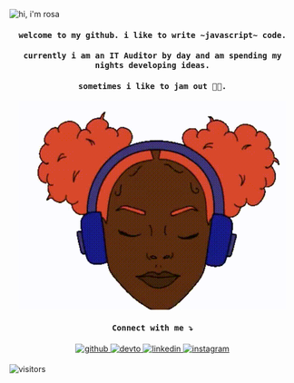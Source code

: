 ![hi, i'm rosa](https://github.com/rcowe/rcowe/blob/main/assets/2021-07-24_15-28-51.gif)

<h4 align="center"><samp> welcome to my github. i like to write ~javascript~ code. </samp></h4>
<h4 align="center"><samp> currently i am an IT Auditor by day and am spending my nights developing ideas. </samp></h4>


<h4 align="center"><samp> sometimes i like to jam out 🤘🏾. </samp></h4>
<div align="center"><img src="https://github.com/rcowe/rcowe/blob/main/assets/2021-07-24_15-47-56.gif" alt="trapbobgif" /></div>

<h4 align="center"><samp> Connect with me ⤵️ </samp></h4>
<div align="center">
<a href="https://github.com/rcowe" target="_blank">
<img src=https://img.shields.io/badge/github-%2324292e.svg?&style=for-the-badge&logo=github&logoColor=white alt=github style="margin-bottom: 5px;" />
</a>
<a href="https://dev.to/rcowe" target="_blank">
<img src=https://img.shields.io/badge/dev.to-%2308090A.svg?&style=for-the-badge&logo=dev.to&logoColor=white alt=devto style="margin-bottom: 5px;" />
</a>
<a href="https://linkedin.com/in/rosacbautista" target="_blank">
<img src=https://img.shields.io/badge/linkedin-%231E77B5.svg?&style=for-the-badge&logo=linkedin&logoColor=white alt=linkedin style="margin-bottom: 5px;" />
</a>
<a href="https://www.instagram.com/ros.owen.c/" target="_blank">
<img src=https://img.shields.io/badge/instagram-%23000000.svg?&style=for-the-badge&logo=instagram&logoColor=white alt=instagram style="margin-bottom: 5px;" />
</a>  
</div>  


![visitors](https://visitor-badge.glitch.me/badge?page_id=rcowe.visitor-badge)




<!--
**rcowe/rcowe** is a ✨ _special_ ✨ repository because its `README.md` (this file) appears on your GitHub profile.

Here are some ideas to get you started:

- 🔭 I’m currently working on ...
- 🌱 I’m currently learning ...
- 👯 I’m looking to collaborate on ...
- 🤔 I’m looking for help with ...
- 💬 Ask me about ...
- 📫 How to reach me: ...
- 😄 Pronouns: ...
- ⚡ Fun fact: ...
-->
